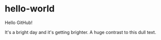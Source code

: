 # hello-world
Hello GitHub!

It's a bright day and it's getting brighter. A huge contrast to this dull text. 
